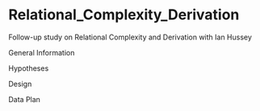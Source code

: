 # Relational_Complexity_Derivation

Follow-up study on Relational Complexity and Derivation with Ian Hussey

General Information 


Hypotheses


Design 



Data Plan
